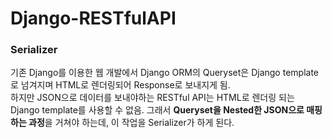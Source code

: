# Django-RESTfulAPI

### Serializer  
기존 Django를 이용한 웹 개발에서 Django ORM의 Queryset은 Django template로 넘겨지며 HTML로 렌더링되어 Response로 보내지게 됨.  
하지만 JSON으로 데이터를 보내야하는 RESTful API는 HTML로 렌더링 되는 Django template를 사용할 수 없음. 그래서 **Queryset을 Nested한 JSON으로 매핑하는 과정**을 거쳐야 하는데, 이 작업을 Serializer가 하게 된다.
